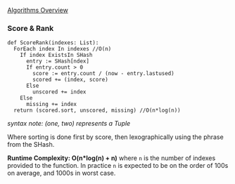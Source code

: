 [Algorithms Overview](./Algorithms.md)

### Score & Rank

```
def ScoreRank(indexes: List):
  ForEach index In indexes //O(n)
    If index ExistsIn SHash
      entry := SHash[ndex]
      If entry.count > 0
        score := entry.count / (now - entry.lastused)
        scored += (index, score)
      Else
        unscored += index
    Else
      missing += index
  return (scored.sort, unscored, missing) //O(n*log(n))
```

_syntax note: (one, two) represents a Tuple_

Where sorting is done first by score, then lexographically using the phrase from the SHash.

**Runtime Complexity: O(n*log(n) + n)** where `n` is the number of indexes provided to the function. In practice `n` is expected to be on the order of 100s on average, and 1000s in worst case.